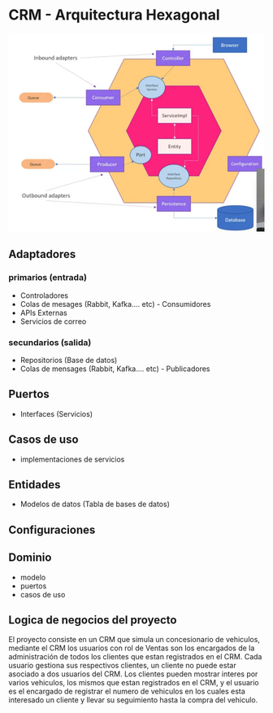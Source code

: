 # CRM - Arquitectura Hexagonal


<div align="center">
<img src="./imagenes/arquitecturaHexagonal.png" >
</div>

## Adaptadores
### primarios (entrada)
* Controladores
* Colas de mesages (Rabbit, Kafka.... etc) - Consumidores
* APIs Externas
* Servicios de correo
### secundarios (salida)
* Repositorios (Base de datos)
* Colas de mensages (Rabbit, Kafka.... etc) - Publicadores

## Puertos
* Interfaces (Servicios)

## Casos de uso
* implementaciones de servicios
## Entidades
* Modelos de datos (Tabla de bases de datos)

## Configuraciones
## Dominio
* modelo
* puertos
* casos de uso

## Logica de negocios del proyecto
El proyecto consiste en un CRM que simula un concesionario de vehiculos, mediante el CRM  los usuarios con rol de Ventas son los encargados de la administración  de todos los clientes que estan registrados en el CRM. Cada usuario gestiona sus respectivos clientes, un cliente no puede estar asociado a dos usuarios del CRM. Los clientes pueden mostrar interes por varios vehiculos, los mismos que estan registrados en el CRM, y el usuario es el encargado de registrar el numero de vehiculos en los cuales esta interesado un cliente y llevar su seguimiento hasta la compra del vehiculo.
